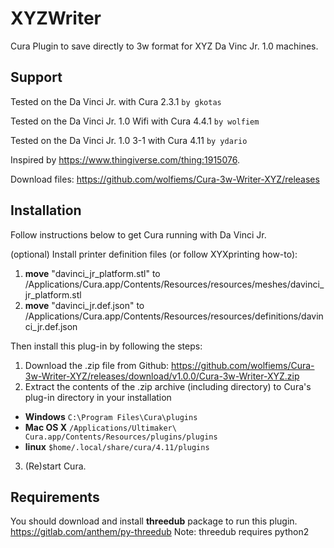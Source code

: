 # XYZWriter
Cura Plugin to save directly to 3w format for XYZ Da Vinc Jr. 1.0 machines.

## Support
Tested on the Da Vinci Jr. with Cura 2.3.1 `by gkotas`

Tested on the Da Vinci Jr. 1.0 Wifi with Cura 4.4.1 `by wolfiem` 

Tested on the Da Vinci Jr. 1.0 3-1 with Cura 4.11 `by ydario` 

Inspired by https://www.thingiverse.com/thing:1915076.

Download files: https://github.com/wolfiems/Cura-3w-Writer-XYZ/releases

## Installation
Follow instructions below to get Cura running with Da Vinci Jr. 

(optional) Install printer definition files (or follow XYXprinting how-to):
1. **move** "davinci_jr_platform.stl" to /Applications/Cura.app/Contents/Resources/resources/meshes/davinci_jr_platform.stl
2. **move** "davinci_jr.def.json" to /Applications/Cura.app/Contents/Resources/resources/definitions/davinci_jr.def.json

Then install this plug-in by following the steps:

1. Download the .zip file from Github: https://github.com/wolfiems/Cura-3w-Writer-XYZ/releases/download/v1.0.0/Cura-3w-Writer-XYZ.zip
2. Extract the contents of the .zip archive (including directory) to Cura's plug-in directory in your installation 
* **Windows** `C:\Program Files\Cura\plugins`
* **Mac OS X** `/Applications/Ultimaker\ Cura.app/Contents/Resources/plugins/plugins`
* **linux** `$home/.local/share/cura/4.11/plugins`
3. (Re)start Cura.

## Requirements
You should download and install **threedub** package to run this plugin.
https://gitlab.com/anthem/py-threedub
Note: threedub requires python2
